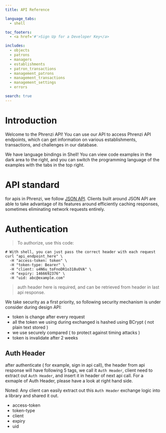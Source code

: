 ```yaml
---
title: API Reference

language_tabs:
  - shell

toc_footers:
  - <a href='#'>Sign Up for a Developer Key</a>

includes:
  - objects
  - patrons
  - managers
  - establishments
  - patron_transactions
  - management_patrons
  - management_transactions
  - management_settings
  - errors

search: true
---
```


# Introduction

Welcome to the Phrenzi API! You can use our API to access Phrenzi API endpoints, which can get
information on various establishments, transactions, and challenges in our database.

We have language bindings in Shell! You can view code examples in the dark area to the right, and you can switch the programming language of the examples with the tabs in the top right.

# API standard

for apis in Phrenzi, we follow [JSON API](http://jsonapi.org). Clients built around JSON API are able to take advantage of its features around efficiently caching responses, sometimes eliminating network requests entirely.

# Authentication

> To authorize, use this code:

```shell
# With shell, you can just pass the correct header with each request
curl "api_endpoint_here" \
  -H "access-token: token" \
  -H "token-type: Bearer" \
  -H "client: u4N6u_toFnoDR1o318uOVA" \
  -H "expiry: 1466692376" \
  -H "uid: abc@example.com"
```

> auth header here is required, and can be retrieved from header in last api response.

We take security as a first priority, so following security mechanism is under consider during design API:

* token is change after every request
* all the token we using during exchanged is hashed using BCrypt ( not plain text stored )
* we use securely compared ( to protect against timing attacks )
* token is invalidate after 2 weeks

## Auth Header

after authenticate ( for example, sign in api call), the header from api response will have
following 5 tags, we call it `Auth Header`, client need to extract out `Auth Header`,
and insert it in header of next api call. For a exmaple of Auth Header, please have a look at right hand side.

Noted: Any client can easily extract out this `Auth Header` exchange logic into a library and shared it out.

* access-token
* token-type
* client
* expiry
* uid
